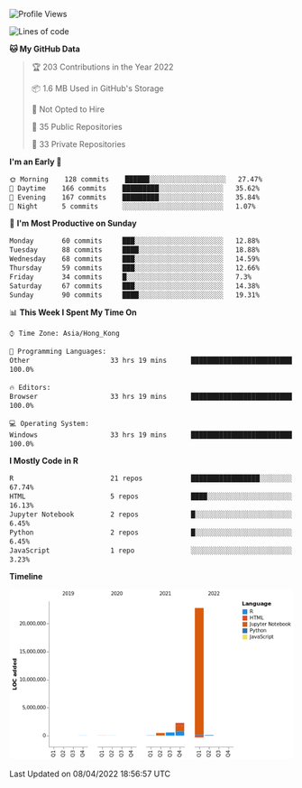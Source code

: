 

<!--**wt12318/wt12318** is a ✨ _special_ ✨ repository because its `README.md` (this file) appears on your GitHub profile.-->

<!--START_SECTION:waka-->
![Profile Views](http://img.shields.io/badge/Profile%20Views-24-blue)

![Lines of code](https://img.shields.io/badge/From%20Hello%20World%20I%27ve%20Written-26%20Million%20lines%20of%20code-blue)

**🐱 My GitHub Data** 

> 🏆 203 Contributions in the Year 2022
 > 
> 📦 1.6 MB Used in GitHub's Storage 
 > 
> 🚫 Not Opted to Hire
 > 
> 📜 35 Public Repositories 
 > 
> 🔑 33 Private Repositories  
 > 
**I'm an Early 🐤** 

```text
🌞 Morning    128 commits    ██████░░░░░░░░░░░░░░░░░░░   27.47% 
🌆 Daytime    166 commits    █████████░░░░░░░░░░░░░░░░   35.62% 
🌃 Evening    167 commits    █████████░░░░░░░░░░░░░░░░   35.84% 
🌙 Night      5 commits      ░░░░░░░░░░░░░░░░░░░░░░░░░   1.07%

```
📅 **I'm Most Productive on Sunday** 

```text
Monday       60 commits     ███░░░░░░░░░░░░░░░░░░░░░░   12.88% 
Tuesday      88 commits     ████░░░░░░░░░░░░░░░░░░░░░   18.88% 
Wednesday    68 commits     ███░░░░░░░░░░░░░░░░░░░░░░   14.59% 
Thursday     59 commits     ███░░░░░░░░░░░░░░░░░░░░░░   12.66% 
Friday       34 commits     █░░░░░░░░░░░░░░░░░░░░░░░░   7.3% 
Saturday     67 commits     ███░░░░░░░░░░░░░░░░░░░░░░   14.38% 
Sunday       90 commits     ████░░░░░░░░░░░░░░░░░░░░░   19.31%

```


📊 **This Week I Spent My Time On** 

```text
⌚︎ Time Zone: Asia/Hong_Kong

💬 Programming Languages: 
Other                    33 hrs 19 mins      █████████████████████████   100.0%

🔥 Editors: 
Browser                  33 hrs 19 mins      █████████████████████████   100.0%

💻 Operating System: 
Windows                  33 hrs 19 mins      █████████████████████████   100.0%

```

**I Mostly Code in R** 

```text
R                        21 repos            █████████████████░░░░░░░░   67.74% 
HTML                     5 repos             ████░░░░░░░░░░░░░░░░░░░░░   16.13% 
Jupyter Notebook         2 repos             █░░░░░░░░░░░░░░░░░░░░░░░░   6.45% 
Python                   2 repos             █░░░░░░░░░░░░░░░░░░░░░░░░   6.45% 
JavaScript               1 repo              ░░░░░░░░░░░░░░░░░░░░░░░░░   3.23%

```


**Timeline**

![Chart not found](https://raw.githubusercontent.com/wt12318/wt12318/main/charts/bar_graph.png) 


 Last Updated on 08/04/2022 18:56:57 UTC
<!--END_SECTION:waka-->



